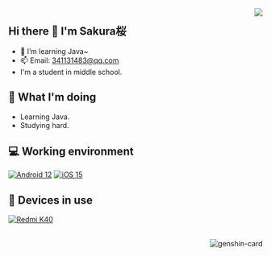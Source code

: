 <img align="right" src="https://github-readme-stats.vercel.app/api?username=NightstarSakura&hide=issues&show_icons=true&include_all_commits=true&theme=vue&count_private=true" />

## Hi there 👋 I'm Sakura桜
- 🌱 I’m learning Java~
- 📫 Email: 341131483@qq.com
- I'm a student in middle school.

## 🤔 What I'm doing
 - Learning Java.
 - Studying hard.

## 💻 Working environment
[![Android 12](https://img.shields.io/badge/Android%2012-3ddc84?style=flat-square&logo=android&logoColor=ffffff)](https://www.android.com/android-12/)
[![iOS 15](https://img.shields.io/badge/iOS%2015-lightgrey?style=flat-square&logo=apple&logoColor=ffffff)](https://www.apple.com/ios/ios-15/)

## 📱 Devices in use
[![Redmi K40](https://img.shields.io/badge/Redmi%20K40-fd4900?style=flat-square&logo=xiaomi&logoColor=ffffff)](https://www.po.co/global/poco-f3/)

</br>
<img align="right" src="https://genshin-card.getloli.com/rand/208866044.png" alt="genshin-card" />
